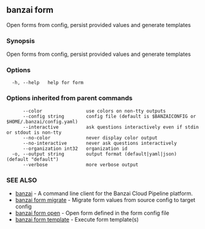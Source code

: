 ## banzai form

Open forms from config, persist provided values and generate templates

### Synopsis

Open forms from config, persist provided values and generate templates

### Options

```
  -h, --help   help for form
```

### Options inherited from parent commands

```
      --color                use colors on non-tty outputs
      --config string        config file (default is $BANZAICONFIG or $HOME/.banzai/config.yaml)
      --interactive          ask questions interactively even if stdin or stdout is non-tty
      --no-color             never display color output
      --no-interactive       never ask questions interactively
      --organization int32   organization id
  -o, --output string        output format (default|yaml|json) (default "default")
      --verbose              more verbose output
```

### SEE ALSO

* [banzai](banzai.md)	 - A command line client for the Banzai Cloud Pipeline platform.
* [banzai form migrate](banzai_form_migrate.md)	 - Migrate form values from source config to target config
* [banzai form open](banzai_form_open.md)	 - Open form defined in the form config file
* [banzai form template](banzai_form_template.md)	 - Execute form template(s)

